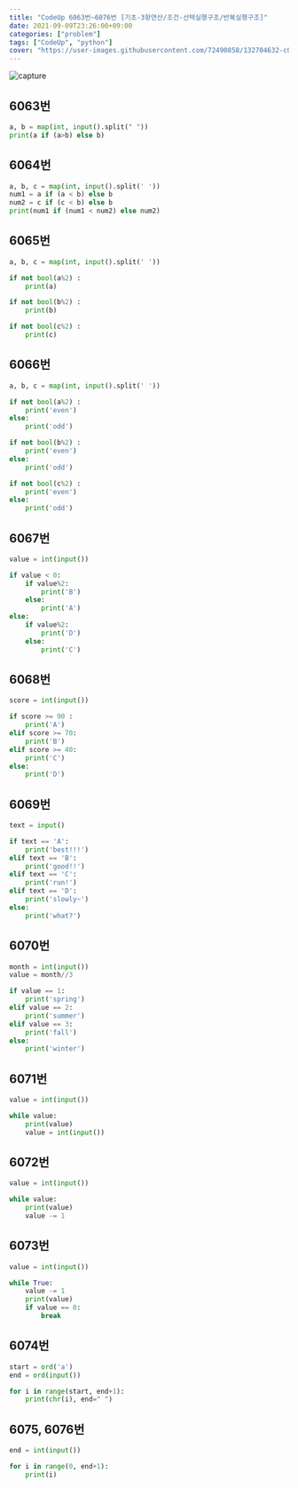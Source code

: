 ```yaml
---
title: "CodeUp 6063번~6076번 [기초-3항연산/조건-선택실행구조/반복실행구조]"
date: 2021-09-09T23:26:00+09:00
categories: ["problem"]
tags: ["CodeUp", "python"]
cover: "https://user-images.githubusercontent.com/72490858/132704632-c01ab713-c265-4f86-84ca-1f826783ba59.PNG"
---
```

![capture](https://user-images.githubusercontent.com/72490858/132704632-c01ab713-c265-4f86-84ca-1f826783ba59.PNG)

## 6063번
```python
a, b = map(int, input().split(" "))
print(a if (a>b) else b)
```

## 6064번
```python
a, b, c = map(int, input().split(' '))
num1 = a if (a < b) else b
num2 = c if (c < b) else b
print(num1 if (num1 < num2) else num2)
```

## 6065번
```python
a, b, c = map(int, input().split(' '))

if not bool(a%2) :
    print(a)   

if not bool(b%2) :
    print(b)

if not bool(c%2) :
    print(c)
```

## 6066번
```python
a, b, c = map(int, input().split(' '))

if not bool(a%2) :
    print('even')
else:
    print('odd')

if not bool(b%2) :
    print('even')
else:
    print('odd')

if not bool(c%2) :
    print('even')
else:
    print('odd')
```

## 6067번
```python
value = int(input())

if value < 0:
    if value%2:
        print('B')
    else:
        print('A')
else:
    if value%2:
        print('D')
    else:
        print('C')
```

## 6068번
```python
score = int(input())

if score >= 90 :
    print('A')
elif score >= 70:
    print('B')
elif score >= 40:
    print('C')
else:
    print('D')
```

## 6069번
```python
text = input()

if text == 'A':
    print('best!!!')
elif text == 'B':
    print('good!!')
elif text == 'C':
    print('run!')
elif text == 'D':
    print('slowly~')
else:
    print('what?')
```

## 6070번
```python
month = int(input())
value = month//3

if value == 1:
    print('spring')
elif value == 2:
    print('summer')
elif value == 3:
    print('fall')
else:
    print('winter')
```

## 6071번
```python
value = int(input())

while value:
    print(value)
    value = int(input())
```

## 6072번
```python
value = int(input())

while value:
    print(value)
    value -= 1
```

## 6073번
```python
value = int(input())

while True:
    value -= 1
    print(value)
    if value == 0:
        break
```

## 6074번
```python
start = ord('a')
end = ord(input())

for i in range(start, end+1):
    print(chr(i), end=" ")
```

## 6075, 6076번
```python
end = int(input())

for i in range(0, end+1):
    print(i)
```